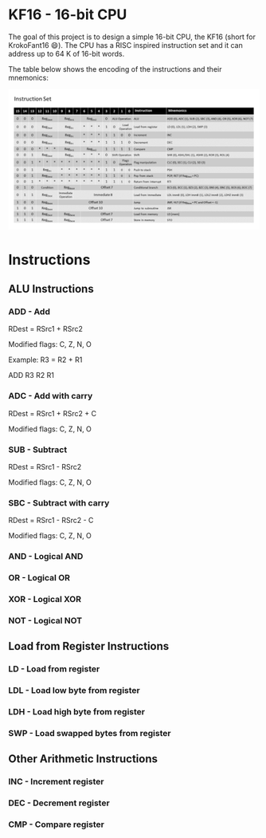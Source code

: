 # KF16 - 16-bit CPU
The goal of this project is to design a simple 16-bit CPU, the KF16 (short for KrokoFant16 :smile:).
The CPU has a RISC inspired instruction set and it can address up to 64 K of 16-bit words.

The table below shows the encoding of the instructions and their mnemonics:

![Instruction format of KF16 CPU](https://github.com/krokofant64/16BitCpu/blob/master/doc/InstructionFormat.png "KF 16 CPU instruction format")

# Instructions
## ALU Instructions
### ADD - Add
RDest = RSrc1 + RSrc2

Modified flags: C, Z, N, O

Example: R3 = R2 + R1

ADD R3 R2 R1

### ADC - Add with carry
RDest = RSrc1 + RSrc2 + C

Modified flags: C, Z, N, O

### SUB - Subtract
RDest = RSrc1 - RSrc2

Modified flags: C, Z, N, O

### SBC - Subtract with carry
RDest = RSrc1 - RSrc2 - C

Modified flags: C, Z, N, O

### AND - Logical AND
### OR - Logical OR
### XOR - Logical XOR
### NOT - Logical NOT
## Load from Register Instructions
### LD - Load from register
### LDL - Load low byte from register
### LDH - Load high byte from register
### SWP - Load swapped bytes from register
## Other Arithmetic Instructions
### INC - Increment register
### DEC - Decrement register
### CMP - Compare register


